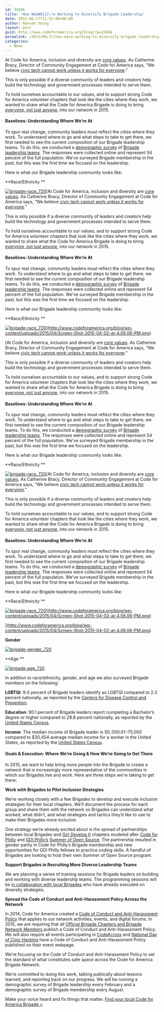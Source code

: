 ```yaml
---
id: 32846
title: 'How We&#8217;re Working to Diversify Brigade Leadership'
date: 2015-06-17T11:52:08+00:00
author: Hannah Young
layout: post
guid: http://www.codeforamerica.org/blog/?p=32846
permalink: /2015/06/17/how-were-working-to-diversify-brigade-leadership/
categories:
  - News
---
```

At Code for America, inclusion and diversity are [core values](http://www.codeforamerica.org/governments/principles/engagement/). As Catherine Bracy, Director of Community Engagement at Code for America says, “We believe [civic tech cannot work unless it works for everyone](http://www.codeforamerica.org/blog/2014/04/08/it-has-to-work-for-everyone/).”

This is only possible if a diverse community of leaders and creators help build the technology and government processes intended to serve them.

To hold ourselves accountable to our values, and to support strong Code for America volunteer chapters that look like the cities where they work, we wanted to share what the Code for America Brigade is doing to bring [everyone, not just anyone](https://www.alliedmedia.org/news/2014/10/29/reflections-2014-internet-governance-forum), into our network in 2015.

#### Baselines: Understanding Where We&#8217;re At

To spur real change, community leaders must reflect the cities where they work. To understand where to go and what steps to take to get there, we first needed to see the current composition of our Brigade leadership teams. To do this, we conducted a [demographic survey](https://cfa.typeform.com/to/BEKp9Y) of [Brigade leadership teams](https://docs.google.com/document/d/1oEB1CuzCHldxP_bzcvmcrmK0yAE1BzV2AGhtwtYKZVY/edit). The responses were collected online and represent 54 percent of the full population. We&#8217;ve surveyed Brigade membership in the past, but this was the first time we focused on the leadership.

Here is what our Brigade leadership community looks like:

**Race/Ethnicity **

[<img class="alignleft size-medium wp-image-33536" src="http://www.codeforamerica.org/blog/wp-content/uploads/2015/05/brigade-race_720.png" alt="brigade-race_720" />](http://www.codeforamerica.org/blog/wp-content/uploads/2015/05/brigade-race_720.png)[At Code for America, inclusion and diversity are [core values](http://www.codeforamerica.org/governments/principles/engagement/). As Catherine Bracy, Director of Community Engagement at Code for America says, “We believe [civic tech cannot work unless it works for everyone](http://www.codeforamerica.org/blog/2014/04/08/it-has-to-work-for-everyone/).”

This is only possible if a diverse community of leaders and creators help build the technology and government processes intended to serve them.

To hold ourselves accountable to our values, and to support strong Code for America volunteer chapters that look like the cities where they work, we wanted to share what the Code for America Brigade is doing to bring [everyone, not just anyone](https://www.alliedmedia.org/news/2014/10/29/reflections-2014-internet-governance-forum), into our network in 2015.

#### Baselines: Understanding Where We&#8217;re At

To spur real change, community leaders must reflect the cities where they work. To understand where to go and what steps to take to get there, we first needed to see the current composition of our Brigade leadership teams. To do this, we conducted a [demographic survey](https://cfa.typeform.com/to/BEKp9Y) of [Brigade leadership teams](https://docs.google.com/document/d/1oEB1CuzCHldxP_bzcvmcrmK0yAE1BzV2AGhtwtYKZVY/edit). The responses were collected online and represent 54 percent of the full population. We&#8217;ve surveyed Brigade membership in the past, but this was the first time we focused on the leadership.

Here is what our Brigade leadership community looks like:

**Race/Ethnicity **

[<img class="alignleft size-medium wp-image-33536" src="http://www.codeforamerica.org/blog/wp-content/uploads/2015/05/brigade-race_720.png" alt="brigade-race_720" />](http://www.codeforamerica.org/blog/wp-content/uploads/2015/05/brigade-race_720.png)](http://www.codeforamerica.org/blog/wp-content/uploads/2015/04/Screen-Shot-2015-04-02-at-4.06.06-PM.png) 
  
[At Code for America, inclusion and diversity are [core values](http://www.codeforamerica.org/governments/principles/engagement/). As Catherine Bracy, Director of Community Engagement at Code for America says, “We believe [civic tech cannot work unless it works for everyone](http://www.codeforamerica.org/blog/2014/04/08/it-has-to-work-for-everyone/).”

This is only possible if a diverse community of leaders and creators help build the technology and government processes intended to serve them.

To hold ourselves accountable to our values, and to support strong Code for America volunteer chapters that look like the cities where they work, we wanted to share what the Code for America Brigade is doing to bring [everyone, not just anyone](https://www.alliedmedia.org/news/2014/10/29/reflections-2014-internet-governance-forum), into our network in 2015.

#### Baselines: Understanding Where We&#8217;re At

To spur real change, community leaders must reflect the cities where they work. To understand where to go and what steps to take to get there, we first needed to see the current composition of our Brigade leadership teams. To do this, we conducted a [demographic survey](https://cfa.typeform.com/to/BEKp9Y) of [Brigade leadership teams](https://docs.google.com/document/d/1oEB1CuzCHldxP_bzcvmcrmK0yAE1BzV2AGhtwtYKZVY/edit). The responses were collected online and represent 54 percent of the full population. We&#8217;ve surveyed Brigade membership in the past, but this was the first time we focused on the leadership.

Here is what our Brigade leadership community looks like:

**Race/Ethnicity **

[<img class="alignleft size-medium wp-image-33536" src="http://www.codeforamerica.org/blog/wp-content/uploads/2015/05/brigade-race_720.png" alt="brigade-race_720" />](http://www.codeforamerica.org/blog/wp-content/uploads/2015/05/brigade-race_720.png)[At Code for America, inclusion and diversity are [core values](http://www.codeforamerica.org/governments/principles/engagement/). As Catherine Bracy, Director of Community Engagement at Code for America says, “We believe [civic tech cannot work unless it works for everyone](http://www.codeforamerica.org/blog/2014/04/08/it-has-to-work-for-everyone/).”

This is only possible if a diverse community of leaders and creators help build the technology and government processes intended to serve them.

To hold ourselves accountable to our values, and to support strong Code for America volunteer chapters that look like the cities where they work, we wanted to share what the Code for America Brigade is doing to bring [everyone, not just anyone](https://www.alliedmedia.org/news/2014/10/29/reflections-2014-internet-governance-forum), into our network in 2015.

#### Baselines: Understanding Where We&#8217;re At

To spur real change, community leaders must reflect the cities where they work. To understand where to go and what steps to take to get there, we first needed to see the current composition of our Brigade leadership teams. To do this, we conducted a [demographic survey](https://cfa.typeform.com/to/BEKp9Y) of [Brigade leadership teams](https://docs.google.com/document/d/1oEB1CuzCHldxP_bzcvmcrmK0yAE1BzV2AGhtwtYKZVY/edit). The responses were collected online and represent 54 percent of the full population. We&#8217;ve surveyed Brigade membership in the past, but this was the first time we focused on the leadership.

Here is what our Brigade leadership community looks like:

**Race/Ethnicity **

[<img class="alignleft size-medium wp-image-33536" src="http://www.codeforamerica.org/blog/wp-content/uploads/2015/05/brigade-race_720.png" alt="brigade-race_720" />](http://www.codeforamerica.org/blog/wp-content/uploads/2015/05/brigade-race_720.png)](http://www.codeforamerica.org/blog/wp-content/uploads/2015/04/Screen-Shot-2015-04-02-at-4.06.06-PM.png) 
  
](http://www.codeforamerica.org/blog/wp-content/uploads/2015/04/Screen-Shot-2015-04-02-at-4.06.06-PM.png) 

**Gender**

[<img class="alignleft size-medium wp-image-33535" src="http://www.codeforamerica.org/blog/wp-content/uploads/2015/05/brigade-gender_720.png" alt="brigade-gender_720" />](http://www.codeforamerica.org/blog/wp-content/uploads/2015/05/brigade-gender_720.png)

**Age **

[<img class="alignleft size-full wp-image-33534" src="http://www.codeforamerica.org/blog/wp-content/uploads/2015/05/brigade-age_720.png" alt="brigade-age_720" />](http://www.codeforamerica.org/blog/wp-content/uploads/2015/05/brigade-age_720.png)

In addition to race/ethnicity, gender, and age we also surveyed Brigade members on the following:

**LGBTQI**: 9.4 percent of Brigade leaders identify as LGBTQI compared to 2.3 percent nationally, as reported by the [Centers for Disease Control and Prevention](http://www.cdc.gov/nchs/data/nhsr/nhsr077.pdf).

**Education**: 90.1 percent of Brigade leaders report completing a Bachelor&#8217;s degree or higher compared to 28.8 percent nationally, as reported by the [United States Census](http://quickfacts.census.gov/qfd/states/00000.html).

**Income**: The median income of Brigade leader is $50,000.01-$75,000 compared to $30,454 average median income for a worker in the United States, as reported by the [United States Census](http://quickfacts.census.gov/qfd/states/00000.html).

#### Goals & Execution: Where We&#8217;re Going & How We&#8217;re Going to Get There

In 2015, we want to help bring more people into the Brigade to create a network that is increasingly more representative of the communities in which our Brigades live and work. Here are three steps we&#8217;re taking to get there:

**Work with Brigades to Pilot Inclusion Strategies** 

We&#8217;re working closely with a few Brigades to develop and execute inclusion strategies for their local chapters. We&#8217;ll document the process for each group and share them with the network so Brigades can understand what worked, what didn&#8217;t, and what strategies and tactics they&#8217;d like to use to make their Brigades more inclusive.

One strategy we&#8217;re already excited about is the spread of partnerships between local Brigades and [Girl Develop It](https://www.girldevelopit.com/) chapters modeled after [Code for Philly](https://codeforphilly.org/) and [GDI Philly&#8217;s](https://www.girldevelopit.com/chapters/philadelphia) [Summer of Open Source](http://www.codeforamerica.org/blog/2014/10/13/want-to-take-your-brigade-to-the-next-level-develop-it/). The partnership resulted in gender parity in Code for Philly&#8217;s Brigade membership and new opportunities for GDI Philly fellows to practice coding skills. A handful of Brigades are looking to host their own Summer of Open Source program.

**Support Brigades in Recruiting More Diverse Leadership Teams**

We are planning a series of training sessions for Brigade leaders on building and working with diverse leadership teams. The programming sessions will be [in collaboration with local Brigades](https://www.codeforamerica.org/brigade/tools/recruiting-diverse-leadership/) who have already executed on diversity strategies.

**Spread the Code of Conduct and Anti-Harassment Policy Across the Network**

In 2014, Code for America created a [Code of Conduct and Anti-Harassment Policy](https://github.com/codeforamerica/codeofconduct) that applies to our network activities, events, and digital forums. In 2015, we are requiring that all [Official Brigade Chapters and Brigade Network Members](http://www.codeforamerica.org/brigade/) publish a Code of Conduct and Anti-Harassment Policy. We will also require all events participating in [CodeAcross](http://www.codeforamerica.org/events/codeacross-2015/) and [National Day of Civic Hacking](http://hackforchange.org/) have a Code of Conduct and Anti-Harassment Policy published on their event webpage.

We&#8217;re focusing on the Code of Conduct and Anti-Harassment Policy to set the standard of what constitutes safe space across the Code for America Brigade Network.

We’re committed to doing this work, talking publically about lessons learned, and reporting back on our progress. We will be running a demographic survey of Brigade leadership every February and a demographic survey of Brigade membership every August.

Make your voice heard and fix things that matter. [Find your local Code for America Brigade >](http://www.codeforamerica.org/brigade/)

&nbsp;

&nbsp;